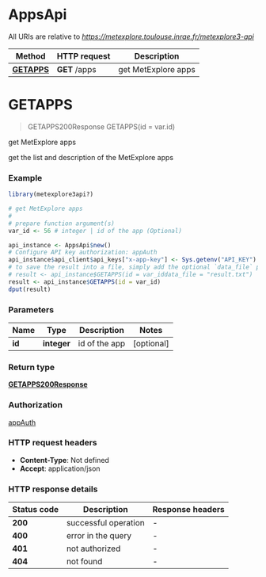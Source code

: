 # AppsApi

All URIs are relative to *https://metexplore.toulouse.inrae.fr/metexplore3-api*

Method | HTTP request | Description
------------- | ------------- | -------------
[**GETAPPS**](AppsApi.md#GETAPPS) | **GET** /apps | get MetExplore apps


# **GETAPPS**
> GETAPPS200Response GETAPPS(id = var.id)

get MetExplore apps

get the list and description of the MetExplore apps

### Example
```R
library(metexplore3api?)

# get MetExplore apps
#
# prepare function argument(s)
var_id <- 56 # integer | id of the app (Optional)

api_instance <- AppsApi$new()
# Configure API key authorization: appAuth
api_instance$api_client$api_keys["x-app-key"] <- Sys.getenv("API_KEY")
# to save the result into a file, simply add the optional `data_file` parameter, e.g.
# result <- api_instance$GETAPPS(id = var_iddata_file = "result.txt")
result <- api_instance$GETAPPS(id = var_id)
dput(result)
```

### Parameters

Name | Type | Description  | Notes
------------- | ------------- | ------------- | -------------
 **id** | **integer**| id of the app | [optional] 

### Return type

[**GETAPPS200Response**](GET_APPS_200_response.md)

### Authorization

[appAuth](../README.md#appAuth)

### HTTP request headers

 - **Content-Type**: Not defined
 - **Accept**: application/json

### HTTP response details
| Status code | Description | Response headers |
|-------------|-------------|------------------|
| **200** | successful operation |  -  |
| **400** | error in the query |  -  |
| **401** | not authorized |  -  |
| **404** | not found |  -  |

